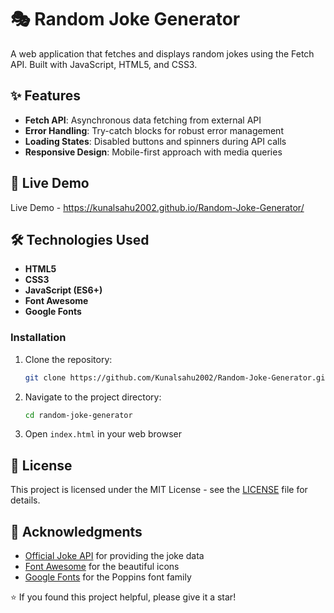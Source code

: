 # 🎭 Random Joke Generator

A web application that fetches and displays random jokes using the Fetch API. Built with  JavaScript, HTML5, and CSS3.

## ✨ Features

- **Fetch API**: Asynchronous data fetching from external API
- **Error Handling**: Try-catch blocks for robust error management
- **Loading States**: Disabled buttons and spinners during API calls
- **Responsive Design**: Mobile-first approach with media queries


## 🚀 Live Demo

Live Demo - https://kunalsahu2002.github.io/Random-Joke-Generator/

## 🛠️ Technologies Used

- **HTML5**
- **CSS3**
- **JavaScript (ES6+)**
- **Font Awesome**
- **Google Fonts**


### Installation
1. Clone the repository:
   ```bash
   git clone https://github.com/Kunalsahu2002/Random-Joke-Generator.git
   ```

2. Navigate to the project directory:
   ```bash
   cd random-joke-generator
   ```

3. Open `index.html` in your web browser


## 📄 License

This project is licensed under the MIT License - see the [LICENSE](LICENSE) file for details.

## 🙏 Acknowledgments

- [Official Joke API](https://official-joke-api.appspot.com/) for providing the joke data
- [Font Awesome](https://fontawesome.com/) for the beautiful icons
- [Google Fonts](https://fonts.google.com/) for the Poppins font family


⭐ If you found this project helpful, please give it a star! 
